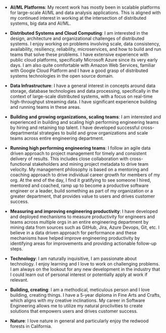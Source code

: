 - **AI/ML Platforms**: My recent work has mostly been in scalable platforms for large-scale AI/ML and data analysis applications. This is aligned with my continued interest in working at the intersection of distributed systems, big data and AI/ML.

- **Distributed Systems and Cloud Computing**: I am interested in the design, architecture and organizational challenges of distributed systems. I enjoy working on problems involving scale, data consistency, availability, resiliency, reliability, microservices, and how to build and run teams that solve these problems. I have extensive experience with public cloud platforms, specifically Microsoft Azure since its very early days. I am also quite comfortable with Amazon Web Services, familiar with Google Cloud Platform and I have a good grasp of distributed systems technologies in the open source domain.

- **Data Infrastructure**: I have a general interest in concepts around data storage, database technologies and data processing, specifically in the context of large-scale distributed systems, with a focus on real-time high-throughput streaming data. I have significant experience building and running teams in these areas.

- **Building and growing organizations, scaling teams**: I am interested and experienced in building and scaling high performing engineering teams by hiring and retaining top talent. I have developed successful cross-departmental strategies to build and grow organizations and scale teams across entire engineering department.

- **Running high performing engineering teams**: I follow an agile data driven approach to project management for timely and consistent delivery of results. This includes close collaboration with cross-functional stakeholders and mining project metadata to drive team velocity. My management philosophy is based on a mentoring and coaching approach to drive individual career growth for members of my org. At the end of the day, I find it gratifying to see someone I hired, mentored and coached, ramp up to become a productive software engineer or a leader, build something as part of my organization or a greater department, that provides value to users and drives customer success.

- **Measuring and improving engineering productivity**: I have developed and deployed mechanisms to measure productivity for engineers and teams across multiple orgs in an entire engineering department by mining data from sources such as GitHub, Jira, Azure Devops, Git, etc. I believe in a data driven approach for performance and these mechanisms have helped improve engineering productivity by identifying areas for improvements and providing actionable follow-up steps.

- **Technology**: I am naturally inquisitive, I am passionate about technology. I enjoy learning and I love to work on challenging problems. I am always on the lookout for any new development in the industry that I could learn out of personal interest or potentially apply at work if relevant.

- **Building, creating**:  I am a methodical, meticulous person and I love building, creating things. I have a 5-year diploma in Fine Arts and Crafts, which aligns with my creative inclinations. My career in Software Engineering allows me to utilize my natural proclivities to create solutions that empowers users and drives customer success.

- **Nature**: I love nature in general and particularly enjoy the redwood forests in California.
